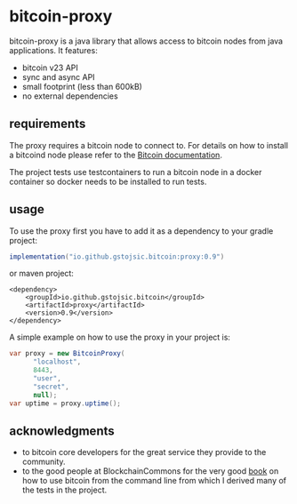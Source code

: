 # bitcoin-proxy
bitcoin-proxy is a java library that allows access to bitcoin nodes from java applications. It features:

- bitcoin v23 API
- sync and async API
- small footprint (less than 600kB)
- no external dependencies

## requirements
The proxy requires a bitcoin node to connect to. For details on how to install a bitcoind node please refer
to the [Bitcoin documentation][bitcoinDoc].

The project tests use testcontainers to run a bitcoin node in a docker container so docker needs to be installed to run
tests.

## usage
To use the proxy first you have to add it as a dependency to your gradle project:
```gradle
implementation("io.github.gstojsic.bitcoin:proxy:0.9")
```
or maven project:
```maven
<dependency>
    <groupId>io.github.gstojsic.bitcoin</groupId>
    <artifactId>proxy</artifactId>
    <version>0.9</version>
</dependency>
```

A simple example on how to use the proxy in your project is: 
```java
var proxy = new BitcoinProxy(
      "localhost",
      8443,
      "user",
      "secret",
      null);
var uptime = proxy.uptime();
```
## acknowledgments
- to bitcoin core developers for the great service they provide to the community.
- to the good people at BlockchainCommons for the very good [book][bitcoinCliBook] on how to use bitcoin from the
command line from which I derived many of the tests in the project.

[bitcoinDoc]: https://github.com/bitcoin/bitcoin/tree/master/doc#setup
[bitcoinCliBook]: https://github.com/BlockchainCommons/Learning-Bitcoin-from-the-Command-Line